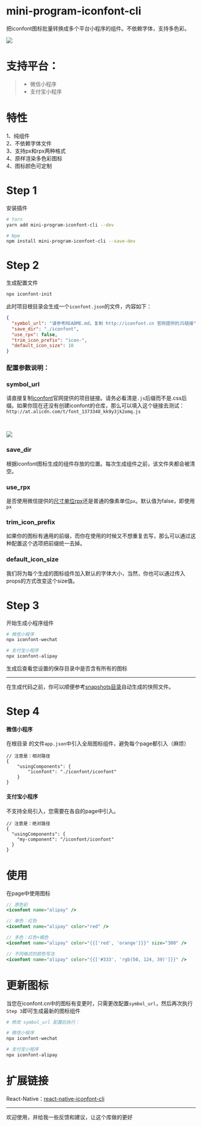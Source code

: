 # mini-program-iconfont-cli

把iconfont图标批量转换成多个平台小程序的组件。不依赖字体，支持多色彩。

![](https://github.com/fwh1990/mini-program-iconfont-cli/blob/master/images/multi-color-icon.jpg?raw=true)


# 支持平台：
>- 微信小程序
>- 支付宝小程序

# 特性

1、纯组件
<br />
2、不依赖字体文件
<br />
3、支持px和rpx两种格式
<br />
4、原样渲染多色彩图标
<br />
4、图标颜色可定制

# Step 1
安装插件
```bash
# Yarn
yarn add mini-program-iconfont-cli --dev

# Npm
npm install mini-program-iconfont-cli --save-dev
```

# Step 2
生成配置文件
```bash
npx iconfont-init
```
此时项目根目录会生成一个`iconfont.json`的文件，内容如下：
```json
{
  "symbol_url": "请参考README.md，复制 http://iconfont.cn 官网提供的JS链接",
  "save_dir": "./iconfont",
  "use_rpx": false,
  "trim_icon_prefix": "icon-",
  "default_icon_size": 18
}
```
### 配置参数说明：
### symbol_url
请直接复制[iconfont](http://iconfont.cn)官网提供的项目链接。请务必看清是`.js`后缀而不是.css后缀。如果你现在还没有创建iconfont的仓库，那么可以填入这个链接去测试：`http://at.alicdn.com/t/font_1373348_kk9y3jk2omq.js`

<br />

![](https://github.com/fwh1990/mini-program-iconfont-cli/blob/master/images/symbol-url.png?raw=true)

### save_dir
根据iconfont图标生成的组件存放的位置。每次生成组件之前，该文件夹都会被清空。

### use_rpx
是否使用微信提供的[尺寸单位rpx](https://developers.weixin.qq.com/miniprogram/dev/framework/view/wxss.html#%E5%B0%BA%E5%AF%B8%E5%8D%95%E4%BD%8D)还是普通的像素单位`px`。默认值为false，即使用`px`

### trim_icon_prefix
如果你的图标有通用的前缀，而你在使用的时候又不想重复去写，那么可以通过这种配置这个选项把前缀统一去掉。

### default_icon_size
我们将为每个生成的图标组件加入默认的字体大小，当然，你也可以通过传入props的方式改变这个size值。

# Step 3
开始生成小程序组件
```bash
# 微信小程序
npx iconfont-wechat

# 支付宝小程序
npx iconfont-alipay
```
生成后查看您设置的保存目录中是否含有所有的图标

-------

在生成代码之前，你可以顺便参考[snapshots目录](https://github.com/fwh1990/mini-program-iconfont-cli/tree/master/snapshots)自动生成的快照文件。


# Step 4
#### 微信小程序
在根目录 的文件`app.json`中引入全局图标组件，避免每个page都引入（麻烦）
```json5
// 注意是：相对路径
{
    "usingComponents": {
        "iconfont": "./iconfont/iconfont"
    }
}
```

#### 支付宝小程序
不支持全局引入，您需要在各自的page中引入。
```json5
// 注意是：绝对路径
{
  "usingComponents": {
    "my-component": "/iconfont/iconfont"
  }
}
```

# 使用
在page中使用图标
```jsx harmony
// 原色彩
<iconfont name="alipay" />

// 单色：红色
<iconfont name="alipay" color="red" />

// 多色：红色+橘色
<iconfont name="alipay" color="{{['red', 'orange']}}" size="300" />

// 不同格式的颜色写法
<iconfont name="alipay" color="{{['#333', 'rgb(50, 124, 39)']}}" />
```

# 更新图标
当您在iconfont.cn中的图标有变更时，只需更改配置`symbol_url`，然后再次执行`Step 3`即可生成最新的图标组件
```bash
# 修改 symbol_url 配置后执行：

# 微信小程序
npx iconfont-wechat

# 支付宝小程序
npx iconfont-alipay
```

# 扩展链接

React-Native：[react-native-iconfont-cli](https://github.com/fwh1990/react-native-iconfont-cli)

--------

欢迎使用，并给我一些反馈和建议，让这个库做的更好
